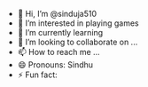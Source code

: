 - 👋 Hi, I’m @sinduja510
- 👀 I’m interested in playing games
- 🌱 I’m currently learning 
- 💞️ I’m looking to collaborate on ...
- 📫 How to reach me ...
- 😄 Pronouns: Sindhu
- ⚡ Fun fact: 

<!---
sinduja510/sinduja510 is a ✨ special ✨ repository because its `README.md` (this file) appears on your GitHub profile.
You can click the Preview link to take a look at your changes.
--->
